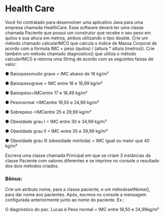 # Health Care
Você foi contratado para desenvolver uma aplicativo Java para uma empresa chamada
 HealthCare. Esse software deverá ter uma classe chamada Paciente que possui um construtor
 que recebe o seu peso em quilos e sua altura em metros, ambos utilizando o tipo double. Crie um
 método chamado calcularIMC() que calcula o índice de Massa Corporal de acordo com a fórmula
 IMC = peso (quilos) / (altura * altura (metros)). Crie também um método chamado diagnostico()
 que utiliza o método calcularIMC() e retorna uma String de acordo com as seguintes faixas de
 valor:
 
 ● Baixopesomuito grave = IMC abaixo de 16 kg/m²

 ● Baixopesograve = IMC entre 16 e 16,99 kg/m²
 
 ● Baixopeso=IMCentre 17 e 18,49 kg/m²
 
 ● Pesonormal =IMCentre 18,50 e 24,99 kg/m²
 
 ● Sobrepeso =IMCentre 25 e 29,99 kg/m²
 
 ● Obesidade grau I = IMC entre 30 e 34,99 kg/m²
 
 ● Obesidade grau II = IMC entre 35 e 39,99 kg/m²
 
 ● Obesidade grau III (obesidade mórbida) = IMC igual ou maior que 40 kg/m²
 
 Escreva uma classe chamada Principal em que se criam 3 instâncias da classe Paciente com
 valores diferentes e se imprime no console o resultado dos dois métodos criados.

### Bônus:
Crie um atributo nome, para a classe paciente, e um métodosetNome(), para dar nome
 aos pacientes. Após, escreva no console a mensagem configurada anteriormente junto ao nome
 do paciente.
 Ex.:
 
 O diagnóstico do pac. Lucas é Peso normal = IMC entre 18,50 e 24,99kg/m²
